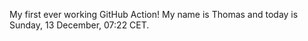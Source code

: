 My first ever working GitHub Action!
My name is Thomas and today is Sunday, 13 December, 07:22 CET. 
